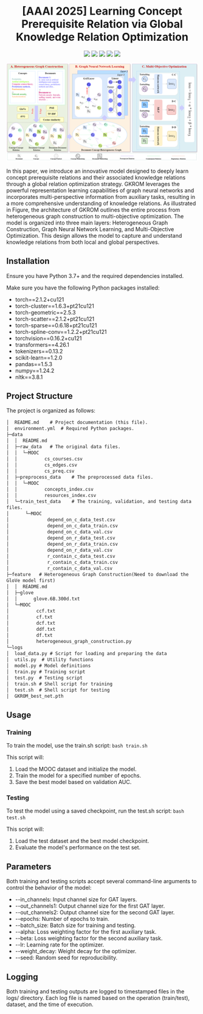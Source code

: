 <div align="center">
  
# [AAAI 2025] Learning Concept Prerequisite Relation via Global Knowledge Relation Optimization

<p>
<img src="https://img.shields.io/badge/python-v3.10.8-blue">
<img src="https://img.shields.io/badge/pytorch-v2.1.2-blue">
<img src="https://img.shields.io/badge/transformers-v4.26.1-blue">
<img src="https://img.shields.io/badge/scikit--learn-v1.2.0-blue">
<img src="https://img.shields.io/badge/nltk-v3.8.1-blue">
</p>

<img src="./GKROM.png" style="zoom: 67%;" />

</div>

In this paper, we introduce an innovative model designed to deeply learn concept prerequisite relations and their associated knowledge relations through a global relation optimization strategy. GKROM leverages the powerful representation learning capabilities of graph neural networks and incorporates multi-perspective information from auxiliary tasks, resulting in a more comprehensive understanding of knowledge relations. As illustrated in Figure, the architecture of GKROM outlines the entire process from heterogeneous graph construction to multi-objective optimization. The model is organized into three main layers: Heterogeneous Graph Construction, Graph Neural Network Learning, and Multi-Objective Optimization. This design allows the model to capture and understand knowledge relations from both local and global perspectives.


## Installation

Ensure you have Python 3.7+ and the required dependencies installed. 

Make sure you have the following Python packages installed:

- torch==2.1.2+cu121
- torch-cluster==1.6.3+pt21cu121
- torch-geometric==2.5.3
- torch-scatter==2.1.2+pt21cu121
- torch-sparse==0.6.18+pt21cu121
- torch-spline-conv==1.2.2+pt21cu121
- torchvision==0.16.2+cu121
- transformers==4.26.1
- tokenizers==0.13.2
- scikit-learn==1.2.0
- pandas==1.5.3
- numpy==1.24.2
- nltk==3.8.1



## Project Structure

The project is organized as follows:

```plain
│  README.md	# Project documentation (this file).
│  environment.yml	# Required Python packages.
├─data
│  │  README.md
│  ├─raw_data	# The original data files.
│  │  └─MOOC
│  │          cs_courses.csv
│  │          cs_edges.csv
│  │          cs_preq.csv  
│  ├─preprocess_data	# The preprocessed data files.
│  │  └─MOOC
│  │          concepts_index.csv
│  │          resources_index.csv
│  └─train_test_data	# The training, validation, and testing data files.
│      └─MOOC
│              depend_on_c_data_test.csv
│              depend_on_c_data_train.csv
│              depend_on_c_data_val.csv
│              depend_on_r_data_test.csv
│              depend_on_r_data_train.csv
│              depend_on_r_data_val.csv
│              r_contain_c_data_test.csv
│              r_contain_c_data_train.csv
│              r_contain_c_data_val.csv  
├─feature	# Heterogeneous Graph Construction(Need to download the GloVe model first)
│  │  README.md
│  ├─glove
│  │      glove.6B.300d.txt
│  └─MOOC
│          ccf.txt
│          cf.txt
│          dcf.txt
│          ddf.txt
│          df.txt
│          heterogeneous_graph_construction.py
└─logs
│  load_data.py	# Script for loading and preparing the data
│  utils.py	 # Utility functions
│  model.py	# Model definitions
│  train.py	# Training script
│  test.py	# Testing script
│  train.sh	# Shell script for training
│  test.sh	# Shell script for testing
│  GKROM_best_net.pth
```

## Usage

### Training

To train the model, use the train.sh script:
`bash train.sh`

This script will:

1. Load the MOOC dataset and initialize the model.
2. Train the model for a specified number of epochs.
3. Save the best model based on validation AUC.

### Testing

To test the model using a saved checkpoint, run the test.sh script:
`bash test.sh`

This script will:

1. Load the test dataset and the best model checkpoint.
2. Evaluate the model's performance on the test set.



## Parameters

Both training and testing scripts accept several command-line arguments to control the behavior of the model:

- --in_channels: Input channel size for GAT layers.
- --out_channels1: Output channel size for the first GAT layer.
- --out_channels2: Output channel size for the second GAT layer.
- --epochs: Number of epochs to train.
- --batch_size: Batch size for training and testing.
- --alpha: Loss weighting factor for the first auxiliary task.
- --beta: Loss weighting factor for the second auxiliary task.
- --lr: Learning rate for the optimizer.
- --weight_decay: Weight decay for the optimizer.
- --seed: Random seed for reproducibility.



## Logging

Both training and testing outputs are logged to timestamped files in the logs/ directory. Each log file is named based on the operation (train/test), dataset, and the time of execution.
